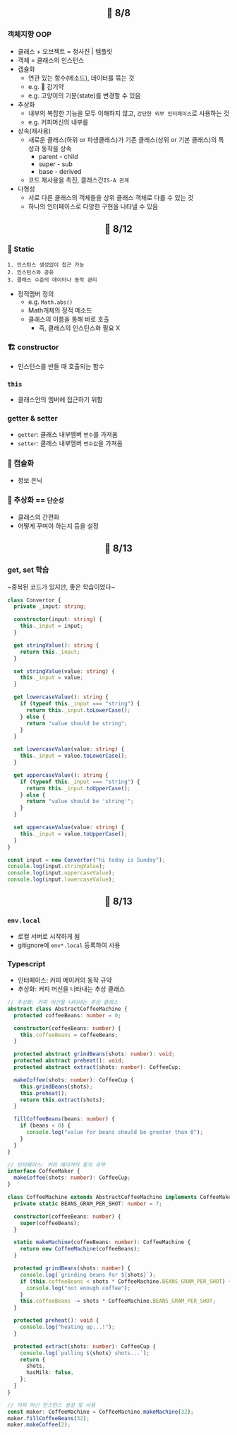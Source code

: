 ## <p align="center"> 📆 8/8</p>

### 객체지향 OOP

- 클래스 + 오브젝트 = 청사진 | 템플릿
- 객체 = 클래스의 인스턴스
- 캡슐화
  - 연관 있는 함수(메소드), 데이터를 묶는 것
  - e.g. 💊 감기약
  - e.g. 고양이의 기분(state)를 변경할 수 있음
- 추상화
  - 내부의 복잡한 기능을 모두 이해하지 않고, `간단한 외부 인터페이스`로 사용하는 것
  - e.g. 커피머신의 내부를
- 상속(재사용)
  - 새로운 클래스(하위 or 파생클래스)가 기존 클래스(상위 or 기본 클래스)의 특성과 동작을 상속
    - parent - child
    - super - sub
    - base - derived
  - 코드 재사용을 촉진, 클래스간`IS-A 관계`
- 다형성
  - 서로 다른 클래스의 객체들을 상위 클래스 객체로 다를 수 있는 것
  - 하나의 인터페이스로 다양한 구현을 나타낼 수 있음

## <p align="center"> 📆 8/12</p>

### 💎 Static

```
1. 인스턴스 생성없이 접근 가능
2. 인스턴스와 공유
3. 클래스 수준의 데이터나 동작 관리
```

- 정적멤버 정의
  - e.g. `Math.abs()`
  - Math개체의 정적 메소드
  - 클래스의 이름을 통해 바로 호출
    - 즉, 클래스의 인스턴스화 필요 X

### 🏗️ constructor

- 인스턴스를 반들 때 호출되는 함수

### `this`

- 클래스안의 멤버에 접근하기 위함

### getter & setter

- `getter`: 클래스 내부멤버 `변수`를 가져옴
- `setter`: 클래스 내부멤버 `변수값`을 가져옴

### 💊 캡슐화

- 정보 은닉

### 🎑 추상화 == `단순성`

- 클래스의 간편화
- 어떻게 꾸며야 하는지 등을 설정

## <p align="center"> 📆 8/13</p>

### get, set 학습

~중복된 코드가 있지만, 좋은 학습이었다~

```typescript
class Convertor {
  private _input: string;

  constructor(input: string) {
    this._input = input;
  }

  get stringValue(): string {
    return this._input;
  }

  set stringValue(value: string) {
    this._input = value;
  }

  get lowercaseValue(): string {
    if (typeof this._input === "string") {
      return this._input.toLowerCase();
    } else {
      return "value should be string";
    }
  }

  set lowercaseValue(value: string) {
    this._input = value.toLowerCase();
  }

  get uppercaseValue(): string {
    if (typeof this._input === "string") {
      return this._input.toUpperCase();
    } else {
      return "value should be 'string'";
    }
  }

  set uppercaseValue(value: string) {
    this._input = value.toUpperCase();
  }
}

const input = new Convertor("hi today is Sunday");
console.log(input.stringValue);
console.log(input.uppercaseValue);
console.log(input.lowercaseValue);
```

## <p align="center"> 📆 8/13</p>

### `env.local`

- 로컬 서버로 시작하게 됨
- gitignore에 `env*.local` 등록하여 사용

### Typescript

- 인터페이스: 커피 메이커의 동작 규약
- 추상화: 커피 머신을 나타내는 추상 클래스

```typescript
// 추상화: 커피 머신을 나타내는 추상 클래스
abstract class AbstractCoffeeMachine {
  protected coffeeBeans: number = 0;

  constructor(coffeeBeans: number) {
    this.coffeeBeans = coffeeBeans;
  }

  protected abstract grindBeans(shots: number): void;
  protected abstract preheat(): void;
  protected abstract extract(shots: number): CoffeeCup;

  makeCoffee(shots: number): CoffeeCup {
    this.grindBeans(shots);
    this.preheat();
    return this.extract(shots);
  }

  fillCoffeeBeans(beans: number) {
    if (beans < 0) {
      console.log("value for beans should be greater than 0");
    }
  }
}

// 인터페이스: 커피 메이커의 동작 규약
interface CoffeeMaker {
  makeCoffee(shots: number): CoffeeCup;
}

class CoffeeMachine extends AbstractCoffeeMachine implements CoffeeMaker {
  private static BEANS_GRAM_PER_SHOT: number = 7;

  constructor(coffeeBeans: number) {
    super(coffeeBeans);
  }

  static makeMachine(coffeeBeans: number): CoffeeMachine {
    return new CoffeeMachine(coffeeBeans);
  }

  protected grindBeans(shots: number) {
    console.log(`grinding beans for ${shots}`);
    if (this.coffeeBeans < shots * CoffeeMachine.BEANS_GRAM_PER_SHOT) {
      console.log("not enough coffee");
    }
    this.coffeeBeans -= shots * CoffeeMachine.BEANS_GRAM_PER_SHOT;
  }

  protected preheat(): void {
    console.log("heating up...!");
  }

  protected extract(shots: number): CoffeeCup {
    console.log(`pulling ${shots} shots...`);
    return {
      shots,
      hasMilk: false,
    };
  }
}

// 커피 머신 인스턴스 생성 및 사용
const maker: CoffeeMachine = CoffeeMachine.makeMachine(32);
maker.fillCoffeeBeans(32);
maker.makeCoffee(2);
```
